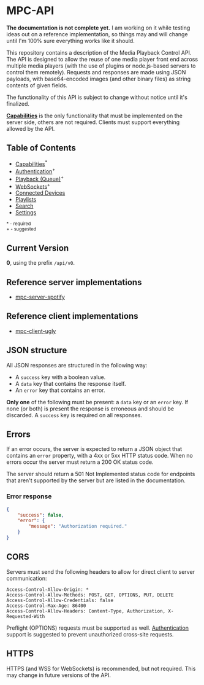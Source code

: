 # MPC-API

**The documentation is not complete yet.** I am working on it while testing ideas out on a reference implementation, so things may and will change until I'm 100% sure everything works like it should.

This repository contains a description of the Media Playback Control API. The API is designed to allow the reuse of one media player front end across multiple media players (with the use of plugins or node.js-based servers to control them remotely). Requests and responses are made using JSON payloads, with base64-encoded images (and other binary files) as string contents of given fields.

The functionality of this API is subject to change without notice until it's finalized.

[**Capabilities**](Capabilities) is the only functionality that must be implemented on the server side, others are not required. Clients must support everything allowed by the API.

## Table of Contents

- [Capabilities](Capabilities)<sup>*</sup>
- [Authentication](Authentication)<sup>+</sup>
- [Playback (Queue)](Playback)<sup>+</sup>
- [WebSockets](WebSockets)<sup>+</sup>
- [Connected Devices](Connected%20Devices)
- [Playlists](Playlists)
- [Search](Search)
- [Settings](Settings)

<sup>* - required</sup>  
<sup>+ - suggested</sup>

## Current Version

**0**, using the prefix `/api/v0`.

## Reference server implementations

* [mpc-server-spotify](https://github.com/mat-sz/mpc-server-spotify)

## Reference client implementations

* [mpc-client-ugly](https://github.com/mat-sz/mpc-client-ugly)

## JSON structure

All JSON responses are structured in the following way:

- A `success` key with a boolean value.
- A `data` key that contains the response itself.
- An `error` key that contains an error.

**Only one** of the following must be present: a `data` key or an `error` key. If none (or both) is present the response is erroneous and should be discarded. A `success` key is required on all responses.

## Errors

If an error occurs, the server is expected to return a JSON object that contains an `error` property, with a 4xx or 5xx HTTP status code. When no errors occur the server must return a 200 OK status code.

The server should return a 501 Not Implemented status code for endpoints that aren't supported by the server but are listed in the documentation.

### Error response

```json
{
    "success": false,
    "error": {
        "message": "Authorization required."
    }
}
```

## CORS

Servers must send the following headers to allow for direct client to server communication:

```
Access-Control-Allow-Origin: *
Access-Control-Allow-Methods: POST, GET, OPTIONS, PUT, DELETE
Access-Control-Allow-Credentials: false
Access-Control-Max-Age: 86400
Access-Control-Allow-Headers: Content-Type, Authorization, X-Requested-With
```

Preflight (OPTIONS) requests must be supported as well. [Authentication](Authentication) support is suggested to prevent unauthorized cross-site requests.

## HTTPS

HTTPS (and WSS for WebSockets) is recommended, but not required. This may change in future versions of the API.